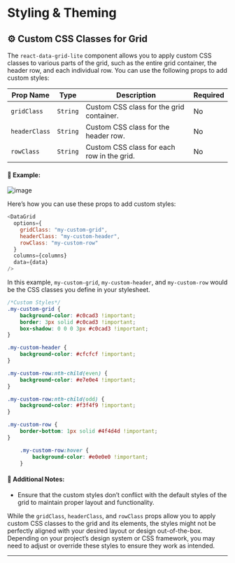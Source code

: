 # Styling & Theming

## ⚙️ Custom CSS Classes for Grid

The `react-data-grid-lite` component allows you to apply custom CSS classes to various parts of the grid, such as the entire grid container, the header row, and each individual row. You can use the following props to add custom styles:

| **Prop Name** | **Type** | **Description**                            | **Required** |
| ------------- | -------- | ------------------------------------------ | ------------ |
| `gridClass`   | `String` | Custom CSS class for the grid container.   | No           |
| `headerClass` | `String` | Custom CSS class for the header row.       | No           |
| `rowClass`    | `String` | Custom CSS class for each row in the grid. | No           |


#### 📝 Example:

![image](https://github.com/user-attachments/assets/76f4f14a-7ad1-4f3e-beaf-0cb14062bcf4)

Here’s how you can use these props to add custom styles:

```javascript
<DataGrid
  options={
    gridClass: "my-custom-grid",
    headerClass: "my-custom-header",
    rowClass: "my-custom-row"
  }
  columns={columns}
  data={data}
/>
```

In this example, `my-custom-grid`, `my-custom-header`, and `my-custom-row` would be the CSS classes you define in your stylesheet.

```css
/*Custom Styles*/
.my-custom-grid {
    background-color: #c0cad3 !important;
    border: 3px solid #c0cad3 !important;
    box-shadow: 0 0 0 3px #c0cad3 !important;
}

.my-custom-header {
    background-color: #cfcfcf !important;
}

.my-custom-row:nth-child(even) {
    background-color: #e7e0e4 !important;
}

.my-custom-row:nth-child(odd) {
    background-color: #f3f4f9 !important;
}

.my-custom-row {
    border-bottom: 1px solid #4f4d4d !important;
}

    .my-custom-row:hover {
        background-color: #e0e0e0 !important;
    }
```

#### 🔄 Additional Notes:

* Ensure that the custom styles don’t conflict with the default styles of the grid to maintain proper layout and functionality.

While the `gridClass`, `headerClass`, and `rowClass` props allow you to apply custom CSS classes to the grid and its elements, the styles might not be perfectly aligned with your desired layout or design out-of-the-box. Depending on your project’s design system or CSS framework, you may need to adjust or override these styles to ensure they work as intended.

---
